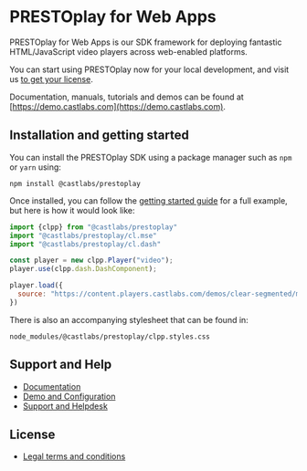 # PRESTOplay for Web Apps

PRESTOplay for Web Apps is our SDK framework for deploying fantastic HTML/JavaScript
video players across web-enabled platforms.

You can start using PRESTOplay now for your local development, and
visit us [to get your license](https://castlabs.com/free-trials/prestoplay/).

Documentation, manuals, tutorials and demos can be found at [https://demo.castlabs.com](https://demo.castlabs.com).

## Installation and getting started

You can install the PRESTOplay SDK using a package manager such as `npm` or `yarn` using:

```
npm install @castlabs/prestoplay
```

Once installed, you can follow the [getting started guide](https://demo.castlabs.com/#/docs/getting_started) for a full
example, but here is how it would look like:

```javascript
import {clpp} from "@castlabs/prestoplay"
import "@castlabs/prestoplay/cl.mse"
import "@castlabs/prestoplay/cl.dash"

const player = new clpp.Player("video");
player.use(clpp.dash.DashComponent);

player.load({
  source: "https://content.players.castlabs.com/demos/clear-segmented/manifest.mpd"
})
```

There is also an accompanying stylesheet that can be found in:

```
node_modules/@castlabs/prestoplay/clpp.styles.css
```


## Support and Help

 * [Documentation](https://demo.castlabs.com/#/docs)
 * [Demo and Configuration](https://demo.castlabs.com/#/player/config)
 * [Support and Helpdesk](https://castlabs.com/support/)


## License

 * [Legal terms and conditions](https://castlabs.com/legal/)

